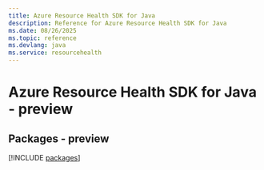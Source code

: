 ```yaml
---
title: Azure Resource Health SDK for Java
description: Reference for Azure Resource Health SDK for Java
ms.date: 08/26/2025
ms.topic: reference
ms.devlang: java
ms.service: resourcehealth
---
```

# Azure Resource Health SDK for Java - preview
## Packages - preview
[!INCLUDE [packages](resource-health-index.md)]